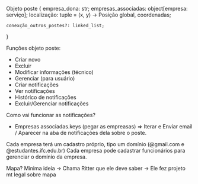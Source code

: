 Objeto poste {
    empresa_dona: str;
    empresas_associadas: object[empresa: serviço];
    localização: tuple = (x, y) -> Posição global, coordenadas;

    conexção_outros_postes?: linked_list;
}

Funções objeto poste:
- Criar novo
- Excluir
- Modificar informações (técnico)
- Gerenciar (para usuário) 
 - Criar notificações
 - Ver notificações
 - Histórico de notificações
 - Excluir/Gerenciar notificações


Como vai funcionar as notificações?
 - Empresas associadas.keys (pegar as empreasas) => Iterar e Enviar email / Aparecer na aba de notificações dela sobre o poste.


Cada empresa terá um cadastro próprio, tipo um domínio (@gmail.com e @estudantes.ifc.edu.br)
Cada empresa pode cadastrar funcionários para gerenciar o domínio da empresa.



Mapa? Minima ideia ->  Chama Ritter que ele deve saber -> Ele fez projeto mt legal sobre mapa
